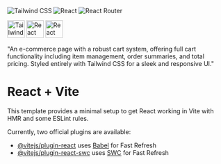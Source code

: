 ![Tailwind CSS](https://img.shields.io/badge/-TailwindCSS-?logo=tailwindcss&style=flat&logoColor=38B2AC)
![React](https://img.shields.io/badge/-React-?logo=react&style=flat&logoColor=61DAFB)
![React Router](https://img.shields.io/badge/-React%20Router-?logo=react-router&style=flat&logoColor=CA4245)

<img src="https://upload.wikimedia.org/wikipedia/commons/d/d5/Tailwind_CSS_Logo.svg" alt="Tailwind CSS" width="40" height="40"/>
<img src="https://upload.wikimedia.org/wikipedia/commons/a/a7/React-icon.svg" alt="React" width="40" height="40"/>
<img src="https://raw.githubusercontent.com/remix-run/react-router/main/.github/logo-light.png" alt="React Router" width="40" height="40"/>


"An e-commerce page with a robust cart system, offering full cart functionality including item management, order summaries, and total pricing. Styled entirely with Tailwind CSS for a sleek and responsive UI."

# React + Vite

This template provides a minimal setup to get React working in Vite with HMR and some ESLint rules.

Currently, two official plugins are available:

- [@vitejs/plugin-react](https://github.com/vitejs/vite-plugin-react/blob/main/packages/plugin-react/README.md) uses [Babel](https://babeljs.io/) for Fast Refresh
- [@vitejs/plugin-react-swc](https://github.com/vitejs/vite-plugin-react-swc) uses [SWC](https://swc.rs/) for Fast Refresh
